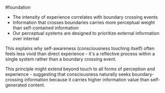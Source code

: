 #foundation 


- The intensity of experience correlates with boundary crossing events
- Information that crosses boundaries carries more perceptual weight than self-contained information
- Our perceptual systems are designed to prioritize external information over internal

This explains why self-awareness (consciousness touching itself) often feels less vivid than direct experience - it's a reflective process within a single system rather than a boundary crossing event.

This principle might extend beyond touch to all forms of perception and experience - suggesting that consciousness naturally seeks boundary-crossing information because it carries higher information value than self-generated content.